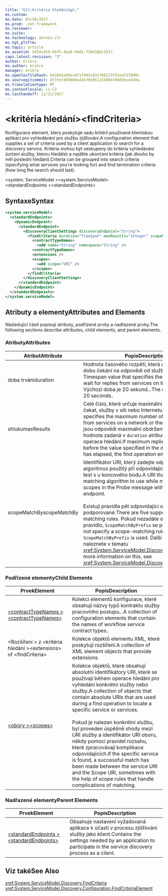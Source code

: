 ```yaml
---
title: "&lt;kritéria hledání&gt;"
ms.custom: 
ms.date: 03/30/2017
ms.prod: .net-framework
ms.reviewer: 
ms.suite: 
ms.technology: dotnet-clr
ms.tgt_pltfrm: 
ms.topic: article
ms.assetid: 5454cd19-6bf5-4ba8-94d1-f58d10dc1917
caps.latest.revision: "3"
author: Erikre
ms.author: erikre
manager: erikre
ms.openlocfilehash: b428d1a95ec6f1f493c831f66223f52e4723990c
ms.sourcegitcommit: 4f3fef493080a43e70e951223894768d36ce430a
ms.translationtype: MT
ms.contentlocale: cs-CZ
ms.lasthandoff: 11/21/2017
---
```

# <a name="ltfindcriteriagt"></a><span data-ttu-id="f891f-102">&lt;kritéria hledání&gt;</span><span class="sxs-lookup"><span data-stu-id="f891f-102">&lt;findCriteria&gt;</span></span>
<span data-ttu-id="f891f-103">Konfigurace element, který poskytuje sadu kritérií používané klientskou aplikaci pro vyhledávání pro službu zjišťování.</span><span class="sxs-lookup"><span data-stu-id="f891f-103">A configuration element that supplies a set of criteria used by a client application to search for a discovery service.</span></span> <span data-ttu-id="f891f-104">Kritéria mohou být seskupeny do kritéria vyhledávání (určení služby, kterou hledáte) a najděte ukončení kritéria (jak dlouho by měl poslední hledání).</span><span class="sxs-lookup"><span data-stu-id="f891f-104">Criteria can be grouped into search criteria (specifying what services you’re looking for) and find termination criteria (how long the search should last).</span></span>  
  
 <span data-ttu-id="f891f-105">\<systém. ServiceModel ></span><span class="sxs-lookup"><span data-stu-id="f891f-105">\<system.ServiceModel></span></span>  
<span data-ttu-id="f891f-106">\<standardEndpoints ></span><span class="sxs-lookup"><span data-stu-id="f891f-106">\<standardEndpoints></span></span>  
  
## <a name="syntax"></a><span data-ttu-id="f891f-107">Syntaxe</span><span class="sxs-lookup"><span data-stu-id="f891f-107">Syntax</span></span>  
  
```xml  
<system.serviceModel>  
  <standardEndpoints>
    <dynamicEndpoint>
      <standardEndpoint>
        <discoveryClientSettings discoveryEndpoint="String">
          <findCriteria duration="TimeSpan" maxResults="Integer" scopeMatchBy="Uri">
            <contractTypeNames>
              <add name="String" namespace="String" />
            <contractTypeNames>
            <extensions />
            <scopes>
              <add scope="URI" />
            </scopes>
          </findCriteria>
        </discoveryClientSettings>
      </standardEndpoint>
    </dynamicEndpoint>
  </standardEndpoints>  
</system.serviceModel>  
```  
  
## <a name="attributes-and-elements"></a><span data-ttu-id="f891f-108">Atributy a elementy</span><span class="sxs-lookup"><span data-stu-id="f891f-108">Attributes and Elements</span></span>  
 <span data-ttu-id="f891f-109">Následující části popisují atributy, podřízené prvky a nadřazené prvky.</span><span class="sxs-lookup"><span data-stu-id="f891f-109">The following sections describe attributes, child elements, and parent elements.</span></span>  
  
### <a name="attributes"></a><span data-ttu-id="f891f-110">Atributy</span><span class="sxs-lookup"><span data-stu-id="f891f-110">Attributes</span></span>  
  
|<span data-ttu-id="f891f-111">Atribut</span><span class="sxs-lookup"><span data-stu-id="f891f-111">Attribute</span></span>|<span data-ttu-id="f891f-112">Popis</span><span class="sxs-lookup"><span data-stu-id="f891f-112">Description</span></span>|  
|---------------|-----------------|  
|<span data-ttu-id="f891f-113">doba trvání</span><span class="sxs-lookup"><span data-stu-id="f891f-113">duration</span></span>|<span data-ttu-id="f891f-114">Hodnota časového rozpětí, která určuje maximální dobu čekání na odpovědi od služby v síti.</span><span class="sxs-lookup"><span data-stu-id="f891f-114">A Timespan value that specifies the maximum time to wait for replies from services on the network.</span></span> <span data-ttu-id="f891f-115">Výchozí doba je 20 sekund...</span><span class="sxs-lookup"><span data-stu-id="f891f-115">The default duration is 20 seconds..</span></span>|  
|<span data-ttu-id="f891f-116">shluku</span><span class="sxs-lookup"><span data-stu-id="f891f-116">maxResults</span></span>|<span data-ttu-id="f891f-117">Celé číslo, které určuje maximální počet odpovědí čekat, služby v síti nebo Internetu.</span><span class="sxs-lookup"><span data-stu-id="f891f-117">An integer that specifies the maximum number of replies to wait for, from services on a network or the Internet.</span></span> <span data-ttu-id="f891f-118">Pokud jsou odpovědi maximální obdrženy předtím, než hodnota zadaná v `duration` atribut uplynul, skončení operace hledání.</span><span class="sxs-lookup"><span data-stu-id="f891f-118">If maximum replies are received before the value specified in the `duration` attribute has elapsed, the find operation ends.</span></span>|  
|<span data-ttu-id="f891f-119">scopeMatchBy</span><span class="sxs-lookup"><span data-stu-id="f891f-119">scopeMatchBy</span></span>|<span data-ttu-id="f891f-120">Identifikátor URI, který zadejte odpovídající algoritmus použitý při odpovídající obory ve zprávě test s u koncového bodu.</span><span class="sxs-lookup"><span data-stu-id="f891f-120">A URI that specify the matching algorithm to use while matching the scopes in the Probe message with that of the endpoint.</span></span><br /><br /> <span data-ttu-id="f891f-121">Existují pravidla pět odpovídající oboru podporované.</span><span class="sxs-lookup"><span data-stu-id="f891f-121">There are five supported scope-matching rules.</span></span> <span data-ttu-id="f891f-122">Pokud nezadáte oboru odpovídající pravidlo, `ScopeMatchByPrefix` se používá.</span><span class="sxs-lookup"><span data-stu-id="f891f-122">If you do not specify a scope-matching rule, `ScopeMatchByPrefix` is used.</span></span> <span data-ttu-id="f891f-123">Další informace o tomto naleznete v tématu <xref:System.ServiceModel.Discovery.FindCriteria>.</span><span class="sxs-lookup"><span data-stu-id="f891f-123">For more information on this, see <xref:System.ServiceModel.Discovery.FindCriteria>.</span></span>|  
  
### <a name="child-elements"></a><span data-ttu-id="f891f-124">Podřízené elementy</span><span class="sxs-lookup"><span data-stu-id="f891f-124">Child Elements</span></span>  
  
|<span data-ttu-id="f891f-125">Prvek</span><span class="sxs-lookup"><span data-stu-id="f891f-125">Element</span></span>|<span data-ttu-id="f891f-126">Popis</span><span class="sxs-lookup"><span data-stu-id="f891f-126">Description</span></span>|  
|-------------|-----------------|  
|[<span data-ttu-id="f891f-127">\<contractTypeNames ></span><span class="sxs-lookup"><span data-stu-id="f891f-127">\<contractTypeNames></span></span>](../../../../../docs/framework/configure-apps/file-schema/wcf/contracttypenames.md)|<span data-ttu-id="f891f-128">Kolekci elementů konfigurace, které obsahují názvy typů kontraktu služby pracovního postupu...</span><span class="sxs-lookup"><span data-stu-id="f891f-128">A collection of configuration elements that contain the names of workflow service contract types..</span></span>|  
|<span data-ttu-id="f891f-129">\<Rozšíření > z \<kritéria hledání ></span><span class="sxs-lookup"><span data-stu-id="f891f-129">\<extensions> of \<findCriteria></span></span>|<span data-ttu-id="f891f-130">Kolekce objektů elementu XML, které poskytují rozšíření.</span><span class="sxs-lookup"><span data-stu-id="f891f-130">A collection of XML element objects that provide extensions.</span></span>|  
|[<span data-ttu-id="f891f-131">\<obory ></span><span class="sxs-lookup"><span data-stu-id="f891f-131">\<scopes></span></span>](../../../../../docs/framework/configure-apps/file-schema/wcf/scopes.md)|<span data-ttu-id="f891f-132">Kolekce objektů, které obsahují absolutní identifikátory URI, které se používají během operace hledání pro vyhledání konkrétní služby nebo služby.</span><span class="sxs-lookup"><span data-stu-id="f891f-132">A collection of objects that contain absolute URIs that are used during a find operation to locate a specific service or services.</span></span><br /><br /> <span data-ttu-id="f891f-133">Pokud je nalezen konkrétní službu, byl proveden úspěšně shody mezi URI služby a identifikátor URI oboru, někdy pomocí pravidel rozsahu, které zpracovávají komplikace odpovídajících.</span><span class="sxs-lookup"><span data-stu-id="f891f-133">If the specific service is found, a successful match has been made between the service URI and the Scope URI, sometimes with the help of scope rules that handle complications of matching.</span></span>|  
  
### <a name="parent-elements"></a><span data-ttu-id="f891f-134">Nadřazené elementy</span><span class="sxs-lookup"><span data-stu-id="f891f-134">Parent Elements</span></span>  
  
|<span data-ttu-id="f891f-135">Prvek</span><span class="sxs-lookup"><span data-stu-id="f891f-135">Element</span></span>|<span data-ttu-id="f891f-136">Popis</span><span class="sxs-lookup"><span data-stu-id="f891f-136">Description</span></span>|  
|-------------|-----------------|  
|[<span data-ttu-id="f891f-137">\<standardEndpoints ></span><span class="sxs-lookup"><span data-stu-id="f891f-137">\<standardEndpoints></span></span>](../../../../../docs/framework/configure-apps/file-schema/wcf/standardendpoints.md)|<span data-ttu-id="f891f-138">Obsahuje nastavení vyžadovaná aplikace k účasti v procesu zjišťování služby jako klient.</span><span class="sxs-lookup"><span data-stu-id="f891f-138">Contains the settings needed by an application to participate in the service discovery process as a client.</span></span>|  
  
## <a name="see-also"></a><span data-ttu-id="f891f-139">Viz také</span><span class="sxs-lookup"><span data-stu-id="f891f-139">See Also</span></span>  
 <xref:System.ServiceModel.Discovery.FindCriteria>  
 <xref:System.ServiceModel.Discovery.Configuration.FindCriteriaElement>
